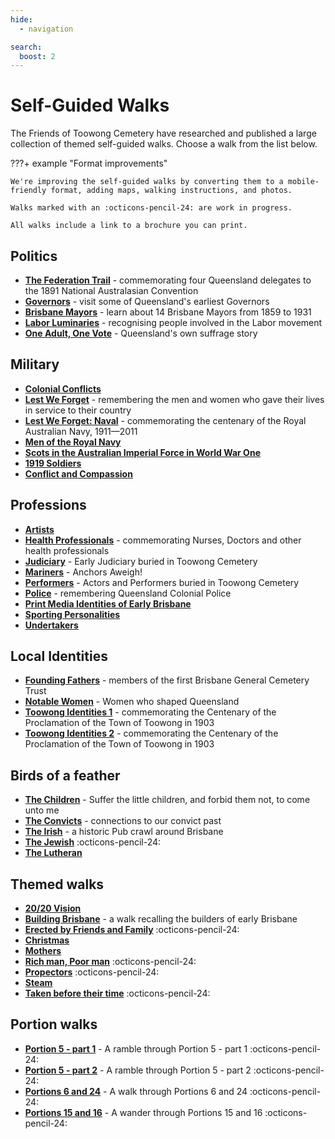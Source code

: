 ```yaml
---
hide:
  - navigation

search:
  boost: 2  
---
```


# Self-Guided Walks

The Friends of Toowong Cemetery have researched and published a large collection of themed self-guided walks. Choose a walk from the list below.

???+ example "Format improvements" 

    We're improving the self-guided walks by converting them to a mobile-friendly format, adding maps, walking instructions, and photos. 

    Walks marked with an :octicons-pencil-24: are work in progress. 
    
    All walks include a link to a brochure you can print.

<!-- 

![](../assets/self-guided-walk-brochures.jpg){ width="50%" } 

*<small>Self-guided walk brochures are available in the [Museum](../cemetery/museum.md)</small>*

-->


## Politics

- **[The Federation Trail][federation-trail]** - commemorating four Queensland delegates to the 1891 National Australasian Convention
- **[Governors][governors-past]** - visit some of Queensland's earliest Governors
- **[Brisbane Mayors][brisbane-mayors]** - learn about 14 Brisbane Mayors from 1859 to 1931
- **[Labor Luminaries][labor-luminaries]** - recognising people involved in the Labor movement 
- **[One Adult, One Vote][suffrage]** - Queensland's own suffrage story 


## Military 

- **[Colonial Conflicts][colonial-conflicts]**
- **[Lest We Forget][lest-we-forget]** - remembering the men and women who gave their lives in service to their country
- **[Lest We Forget: Naval][lest-we-forget-navy]** - commemorating the centenary of the Royal Australian Navy, 1911—2011
- **[Men of the Royal Navy][rn]** 
- **[Scots in the Australian Imperial Force in World War One][scots-ww1]** 
- **[1919 Soldiers][1919-soldiers]**  
- **[Conflict and Compassion](conflict-and-compassion.md)** 

<!-- - **[Toowong Cemetery Remembrance Walk][remembrance-walk]** - explore the lives of Queensland's volunteer troops and take a moment to reflect on the service and sacrifice for which the Anzac Legend is known. -->

## Professions

- **[Artists][artists]**
- **[Health Professionals][nurses]** - commemorating Nurses, Doctors and other health professionals 
- **[Judiciary][judiciary]** - Early Judiciary buried in Toowong Cemetery 
- **[Mariners][mariners]** - Anchors Aweigh!
- **[Performers][actors]** - Actors and Performers buried in Toowong Cemetery
- **[Police][thin-blue-line]** - remembering Queensland Colonial Police
- **[Print Media Identities of Early Brisbane][printers]** 
- **[Sporting Personalities][sporting-personalities]** 
- **[Undertakers][undertakers]**

## Local Identities

- **[Founding Fathers][founding-fathers]** - members of the first Brisbane General Cemetery Trust
- **[Notable Women][notable-women]** - Women who shaped Queensland
- **[Toowong Identities 1][toowong-identities-1]** - commemorating the Centenary of the Proclamation of the Town of Toowong in 1903
- **[Toowong Identities 2][toowong-identities-2]** - commemorating the Centenary of the Proclamation of the Town of Toowong in 1903

## Birds of a feather 

- **[The Children][children]** - Suffer the little children, and forbid them not, to come unto me
- **[The Convicts][convicts]** - connections to our convict past
- **[The Irish][irish-trail]** - a historic Pub crawl around Brisbane
- **[The Jewish][jewish-trail]**  :octicons-pencil-24:
- **[The Lutheran][lutheran-trail]** 

## Themed walks

- **[20/20 Vision](2020-vision.md)**  
- **[Building Brisbane][brisbane-open-house]** - a walk recalling the builders of early Brisbane
- **[Erected by Friends and Family](erected-by-friends.md)** :octicons-pencil-24:
- **[Christmas](christmas.md)** 
- **[Mothers](mothers.md)** 
- **[Rich man, Poor man](rich-man-poor-man.md)**  :octicons-pencil-24:
- **[Propectors](prospectors.md)** :octicons-pencil-24:
- **[Steam](steam.md)** 
- **[Taken before their time](taken-before-their-time.md)** :octicons-pencil-24:
<!-- - Brisbane City Council Trail 1 [Brisbane City Council Trail 1][bcc-walk-1] - A tour of the southern corner portion of Toowong Cemetery. - Brisbane City Council Trail 2  [Brisbane City Council Trail 2][bcc-walk-2] -->
<!-- - One Day: New Years' Day -->


## Portion walks 

- **[Portion 5 - part 1](portion5-part1.md)** - A ramble through Portion 5 - part 1 :octicons-pencil-24:
- **[Portion 5 - part 2](portion5-part2.md)** - A ramble through Portion 5 - part 2 :octicons-pencil-24:
- **[Portions 6 and 24](portion6-and-24.md)** - A walk through Portions 6 and 24 :octicons-pencil-24:
- **[Portions 15 and 16](portion15-and-16.md)** - A wander through Portions 15 and 16 :octicons-pencil-24:

<!-- links to pages or pdfs -->

[federation-trail]: federation-trail.md
[governors-past]: governors-past.md
[brisbane-mayors]: brisbane-mayors.md
[labor-luminaries]: labor-luminaries.md
[suffrage]: suffrage.md
[lest-we-forget]: lest-we-forget.md
[lest-we-forget-navy]: lest-we-forget-navy.md
[rn]: men-of-the-royal-navy.md
[remembrance-walk]: remembrance-walk.md
[scots-ww1]: scots-in-the-aif-ww1.md
[1919-soldiers]: 1919-soldiers.md
[colonial-conflicts]: colonial-conflicts.md

[actors]: all-the-worlds-a-stage.md 
[artists]: artists.md
[mariners]: anchors-aweigh.md
[judiciary]: judiciary.md
[printers]: printers.md
[thin-blue-line]: thin-blue-line.md
[sporting-personalities]: sporting-personalities.md
[undertakers]: undertakers.md 
[nursesx]: ../assets/guides/in-their-caring-hands.pdf
[nurses]: in-their-caring-hands.md

[founding-fathers]: founding-fathers.md
[notable-women]: notable-women.md
[toowong-identities-1]: toowong-identities-1.md
[toowong-identities-2]: toowong-identities-2.md

[convicts]: convict-connections.md
[irish-trail]: irish-trail.md
[jewish-trail]: jewish-trail.md
[lutheran-trail]: lutheran-trail.md
[children]: children.md
[brisbane-open-house]: brisbane-open-house.md

[bcc-walk-1]: bcc-walk-1.md
[bcc-walk-2]: bcc-walk-2.md
